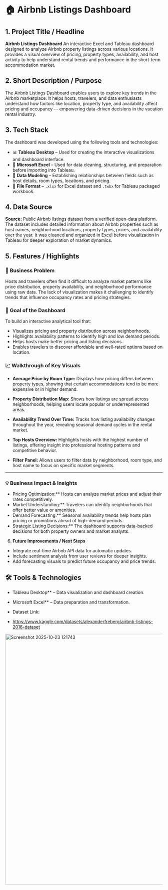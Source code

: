 # 🏠 Airbnb Listings Dashboard



## 1. **Project Title / Headline**

**Airbnb Listings Dashboard**
An interactive Excel and Tableau dashboard designed to analyze Airbnb property listings across various locations.
It provides a visual overview of pricing, property types, availability, and host activity to help understand rental trends and performance in the short-term accommodation market.



## 2. **Short Description / Purpose**

The Airbnb Listings Dashboard enables users to explore key trends in the Airbnb marketplace.
It helps hosts, travelers, and data enthusiasts understand how factors like location, property type, and availability affect pricing and occupancy — empowering data-driven decisions in the vacation rental industry.



## 3. **Tech Stack**

The dashboard was developed using the following tools and technologies:

* 📊 **Tableau Desktop** – Used for creating the interactive visualizations and dashboard interface.
* 🧮 **Microsoft Excel** – Used for data cleaning, structuring, and preparation before importing into Tableau.
* 🔗 **Data Modeling** – Establishing relationships between fields such as host details, room types, locations, and pricing.
* 📁 **File Format** – `.xlsx` for Excel dataset and `.twbx` for Tableau packaged workbook.



## 4. **Data Source**

**Source:** Public Airbnb listings dataset from a verified open-data platform.
The dataset includes detailed information about Airbnb properties such as host names, neighborhood locations, property types, prices, and availability over the year.
It was cleaned and organized in Excel before visualization in Tableau for deeper exploration of market dynamics.



## 5. **Features / Highlights**

### 🧩 **Business Problem**

Hosts and travelers often find it difficult to analyze market patterns like price distribution, property availability, and neighborhood performance using raw data.
The lack of visualization makes it challenging to identify trends that influence occupancy rates and pricing strategies.


### 🎯 **Goal of the Dashboard**

To build an interactive analytical tool that:

* Visualizes pricing and property distribution across neighborhoods.
* Highlights availability patterns to identify high and low demand periods.
* Helps hosts make better pricing and listing decisions.
* Enables travelers to discover affordable and well-rated options based on location.


### 📈 **Walkthrough of Key Visuals**

* **Average Price by Room Type:**
  Displays how pricing differs between property types, showing that certain accommodations tend to be more expensive or in higher demand.

* **Property Distribution Map:**
  Shows how listings are spread across neighborhoods, helping users locate popular or underrepresented areas.

* **Availability Trend Over Time:**
  Tracks how listing availability changes throughout the year, revealing seasonal demand cycles in the rental market.

* **Top Hosts Overview:**
  Highlights hosts with the highest number of listings, offering insight into professional hosting patterns and competitive behavior.

* **Filter Panel:**
  Allows users to filter data by neighborhood, room type, and host name to focus on specific market segments.

---

### 💡 Business Impact & Insights

* Pricing Optimization:** Hosts can analyze market prices and adjust their rates competitively.
* Market Understanding:** Travelers can identify neighborhoods that offer better value or amenities.
* Demand Forecasting:** Seasonal availability trends help hosts plan pricing or promotions ahead of high-demand periods.
* Strategic Listing Decisions:** The dashboard supports data-backed decisions for both property owners and market analysts.


 6. **Future Improvements / Next Steps**

* Integrate real-time Airbnb API data for automatic updates.
* Include sentiment analysis from user reviews for deeper insights.
* Add forecasting visuals to predict future occupancy and price trends.



## 🛠️ Tools & Technologies

* Tableau Desktop** – Data visualization and dashboard creation.
* Microsoft Excel** – Data preparation and transformation.

* Dataset Link:

* https://www.kaggle.com/datasets/alexanderfreberg/airbnb-listings-2016-dataset






<img width="1653" height="800" alt="Screenshot 2025-10-23 121743" src="https://github.com/user-attachments/assets/6bed602a-3904-42e2-975c-47cee54939e5" />
